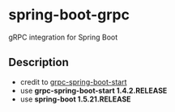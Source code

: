 # spring-boot-grpc
gRPC integration for Spring Boot

## Description
- credit to [grpc-spring-boot-start](https://github.com/yidongnan/grpc-spring-boot-starter)
- use **grpc-spring-boot-start 1.4.2.RELEASE**
- use **spring-boot 1.5.21.RELEASE** 